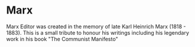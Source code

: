 # Marx

Marx Editor was created in the memory of late Karl Heinrich Marx (1818 - 1883). This is a small tribute to honour his writings including his legendary work in his book "The Communist Manifesto"
